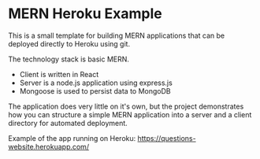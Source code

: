 # MERN Heroku Example

This is a small template for building MERN applications that can be deployed directly to Heroku using git. 

The technology stack is basic MERN. 
* Client is written in React
* Server is a node.js application using express.js
* Mongoose is used to persist data to MongoDB

The application does very little on it's own, but the project demonstrates how you can structure a simple MERN application into a server and a client directory for automated deployment.

Example of the app running on Heroku: https://questions-website.herokuapp.com/ 
